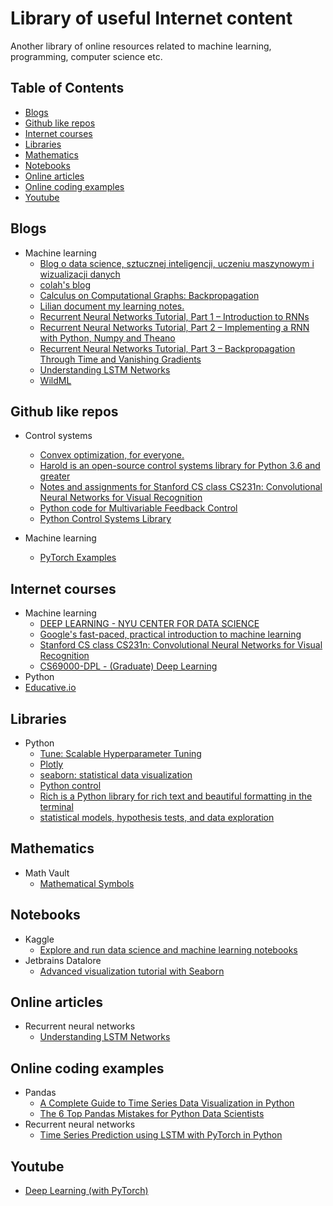 # Library of useful Internet content

Another library of online resources related to machine learning, programming, computer science etc.

## Table of Contents
* [Blogs](#blogs)
* [Github like repos](#github-like-libraries)
* [Internet courses](#internet-courses)
* [Libraries](#libraries)
* [Mathematics](#math)
* [Notebooks](#notebooks)
* [Online articles](#online-articles)
* [Online coding examples](#online-coding-examples)
* [Youtube](#youtube)

<a name="blogs"></a>
## Blogs
* Machine learning
  * [Blog o data science, sztucznej inteligencji, uczeniu maszynowym i wizualizacji danych](https://miroslawmamczur.pl/)
  * [colah's blog](http://colah.github.io/)
  * [Calculus on Computational Graphs: Backpropagation](http://colah.github.io/posts/2015-08-Backprop/)
  * [Lilian document my learning notes.](https://lilianweng.github.io/lil-log/)
  * [Recurrent Neural Networks Tutorial, Part 1 – Introduction to RNNs](http://www.wildml.com/2015/09/recurrent-neural-networks-tutorial-part-1-introduction-to-rnns/)
  * [Recurrent Neural Networks Tutorial, Part 2 – Implementing a RNN with Python, Numpy and Theano](http://www.wildml.com/2015/09/recurrent-neural-networks-tutorial-part-2-implementing-a-language-model-rnn-with-python-numpy-and-theano/)
  * [Recurrent Neural Networks Tutorial, Part 3 – Backpropagation Through Time and Vanishing Gradients](http://www.wildml.com/2015/10/recurrent-neural-networks-tutorial-part-3-backpropagation-through-time-and-vanishing-gradients/)
  * [Understanding LSTM Networks](http://colah.github.io/posts/2015-08-Understanding-LSTMs/)
  * [WildML](http://www.wildml.com/)


<a name="github-like-libraries"></a>
## Github like repos
* Control systems
  * [Convex optimization, for everyone.](https://www.cvxpy.org/index.html#)
  * [Harold is an open-source control systems library for Python 3.6 and greater](https://harold.readthedocs.io/en/latest/)
  * [Notes and assignments for Stanford CS class CS231n: Convolutional Neural Networks for Visual Recognition](https://github.com/cs231n/cs231n.github.io)
  * [Python code for Multivariable Feedback Control](https://github.com/alchemyst/Skogestad-Python)
  * [Python Control Systems Library](https://github.com/python-control/python-control)

* Machine learning
  * [PyTorch Examples](https://github.com/pytorch/examples)

<a name="internet-courses"></a>
## Internet courses
* Machine learning
  * [DEEP LEARNING - NYU CENTER FOR DATA SCIENCE](https://atcold.github.io/pytorch-Deep-Learning/)
  * [Google's fast-paced, practical introduction to machine learning](https://developers.google.com/machine-learning/crash-course)
  * [Stanford CS class CS231n: Convolutional Neural Networks for Visual Recognition](https://cs231n.github.io/)
  * [CS69000-DPL - (Graduate) Deep Learning](https://www.cs.purdue.edu/homes/ribeirob/courses/Spring2020/)
 * Python
  * [Educative.io](https://www.educative.io/)

<a name="libraries"></a>
## Libraries
* Python
  * [Tune: Scalable Hyperparameter Tuning](https://docs.ray.io/en/latest/tune/index.html)
  * [Plotly](https://plotly.com/)
  * [seaborn: statistical data visualization](https://seaborn.pydata.org/index.html)
  * [Python control](https://python-control.readthedocs.io/en/0.8.4/)
  * [Rich is a Python library for rich text and beautiful formatting in the terminal](https://rich.readthedocs.io/en/latest/)
  * [statistical models, hypothesis tests, and data exploration](https://www.statsmodels.org/stable/index.html)
  
<a name="math"></a>
## Mathematics
* Math Vault
  * [Mathematical Symbols](https://mathvault.ca/hub/higher-math/math-symbols/)

<a name="notebooks"></a>
## Notebooks
* Kaggle
  * [Explore and run data science and machine learning notebooks](https://www.kaggle.com/notebooks)
* Jetbrains Datalore
  * [Advanced visualization tutorial with Seaborn](https://view.datalore.jetbrains.com/notebook/v8mLoENq8XTfmStTCLNMV6)

<a name="online-articles"></a>
## Online articles
* Recurrent neural networks
  * [Understanding LSTM Networks](https://colah.github.io/posts/2015-08-Understanding-LSTMs/)

<a name="online-coding-examples"></a>
## Online coding examples
* Pandas
  * [A Complete Guide to Time Series Data Visualization in Python](https://towardsdatascience.com/a-complete-guide-to-time-series-data-visualization-in-python-da0ddd2cfb01)
  * [The 6 Top Pandas Mistakes for Python Data Scientists](https://towardsdatascience.com/the-6-top-pandas-mistakes-for-python-data-scientists-f551156c5c93)
* Recurrent neural networks
  * [Time Series Prediction using LSTM with PyTorch in Python](https://stackabuse.com/time-series-prediction-using-lstm-with-pytorch-in-python/)
  
<a name="youtube"></a>
## Youtube
* [Deep Learning (with PyTorch)](https://www.youtube.com/playlist?list=PLLHTzKZzVU9eaEyErdV26ikyolxOsz6mq)
